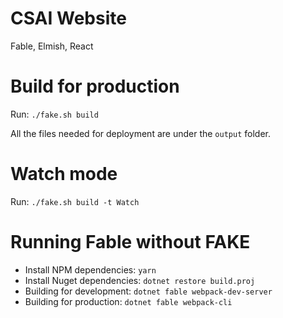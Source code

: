 # CSAI Website 

Fable, Elmish, React

# Build for production

Run: `./fake.sh build`

All the files needed for deployment are under the `output` folder.

# Watch mode

Run: `./fake.sh build -t Watch`

# Running Fable without FAKE

- Install NPM dependencies: `yarn`
- Install Nuget dependencies: `dotnet restore build.proj`
- Building for development: `dotnet fable webpack-dev-server`
- Building for production: `dotnet fable webpack-cli`
